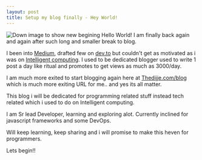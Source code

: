 ```yaml
---
layout: post
title: Setup my blog finally - Hey World!
---
```


![Down image to show new begining](https://images.unsplash.com/photo-1441205188609-b875e92a9807?ixlib=rb-1.2.1&auto=format&fit=crop&w=1050&q=80)
Hello World! I am finally back again and again after such long and smaller break to blog.

I been into [Medium](https://medium.com/@medium), drafted few on [dev.to](https://dev.to/thedijje) but couldn't get as motivated as i was on [Intelligent computing](https://www.inteligentcomp.com). I used to be dedicated blogger used to write 1 post a day like ritual and promotes to get views as much as 3000/day.

I am much more exited to start blogging again here at [Thedijje.com/blog](https://thedijje.com/blog) which is much more exiting URL for me.. and yes its all matter.

This blog i will be dedicated for programming related stuff instead tech related which i used to do on Intelligent computing.

I am Sr lead Developer, learning and exploring alot. Currently inclined for javascript frameworks and some DevOps.

Will keep learning, keep sharing and i will promise to make this heven for programmers.

Lets begin!!

